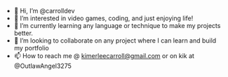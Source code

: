 - 👋 Hi, I’m @carrolldev
- 👀 I’m interested in video games, coding, and just enjoying life!
- 🌱 I’m currently learning any language or technique to make my projects better.
- 💞️ I’m looking to collaborate on any project where I can learn and build my portfolio
- 📫 How to reach me @ kimerleecarroll@gmail.com or on kik at @OutlawAngel3275

<!---
carrolldev/carrolldev is a ✨ special ✨ repository because its `README.md` (this file) appears on your GitHub profile.
You can click the Preview link to take a look at your changes.
--->

